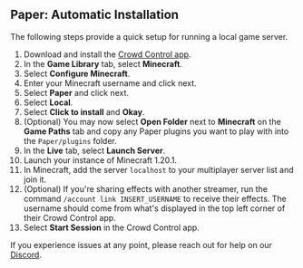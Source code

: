 ## Paper: Automatic Installation

The following steps provide a quick setup for running a local game server.

1. Download and install the [Crowd Control app](https://crowdcontrol.live/).
2. In the **Game Library** tab, select **Minecraft**.
3. Select **Configure Minecraft**.
4. Enter your Minecraft username and click next.
5. Select **Paper** and click next.
6. Select **Local**.
7. Select **Click to install** and **Okay**.
8. (Optional) You may now select **Open Folder** next to **Minecraft** on the **Game Paths** tab and
   copy any Paper plugins you want to play with into the `Paper/plugins` folder.
9. In the **Live** tab, select **Launch Server**.
10. Launch your instance of Minecraft 1.20.1.
11. In Minecraft, add the server `localhost` to your multiplayer server list and join it.
12. (Optional) If you're sharing effects with another streamer, run the command
    `/account link INSERT_USERNAME` to receive their effects. The username should come from what's
    displayed in the top left corner of their Crowd Control app.
13. Select **Start Session** in the Crowd Control app.

If you experience issues at any point, please reach out for help on our
[Discord](https://discord.gg/warpworld).